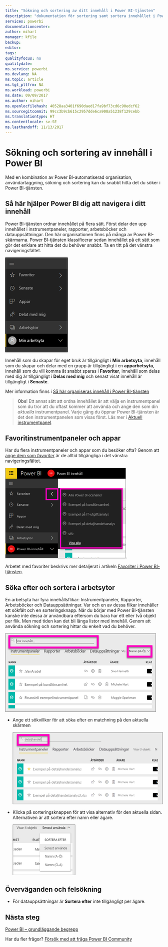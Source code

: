 ```yaml
---
title: "Sökning och sortering av ditt innehåll i Power BI-tjänsten"
description: "dokumentation för sortering samt sortera innehållet i Power BI-arbetsytorna"
services: powerbi
documentationcenter: 
author: mihart
manager: kfile
backup: 
editor: 
tags: 
qualityfocus: no
qualitydate: 
ms.service: powerbi
ms.devlang: NA
ms.topic: article
ms.tgt_pltfrm: NA
ms.workload: powerbi
ms.date: 09/09/2017
ms.author: mihart
ms.openlocfilehash: 40528aa3401f690daed17fa9bf73cd6c90edcf62
ms.sourcegitcommit: 99cc3b9cb615c2957dde6ca908a51238f129cebb
ms.translationtype: HT
ms.contentlocale: sv-SE
ms.lasthandoff: 11/13/2017
---
```

# <a name="searching-and-sorting-content-in-power-bi"></a>Sökning och sortering av innehåll i Power BI
Med en kombination av Power BI-automatiserad organisation, användartaggning, sökning och sortering kan du snabbt hitta det du söker i Power BI-tjänsten.

## <a name="how-power-bi-helps-you-navigate-your-content"></a>Så här hjälper Power BI dig att navigera i ditt innehåll
Power BI-tjänsten ordnar innehållet på flera sätt.  Först delar den upp innehållet i instrumentpaneler, rapporter, arbetsböcker och datauppsättningar. Den här organisationen finns på många av Power BI-skärmarna. Power BI-tjänsten klassificerar sedan innehållet på ett sätt som gör det enklare att hitta det du behöver snabbt. Ta en titt på det vänstra navigeringsfältet.

![](media/service-navigation-search-filter-sort/power-bi-newnav.png)

Innehåll som du skapar för eget bruk är tillgängligt i **Min arbetsyta**, innehåll som du skapar och delar med en grupp är tillgängligt i en **apparbetsyta**, innehåll som du vill komma åt snabbt sparas i **Favoriter**, innehåll som delas med dig är tillgängligt i **Delas med mig** och senast visat innehåll är tillgängligt i **Senaste**.

Mer information finns i [Så här organiseras innehåll i Power BI-tjänsten](service-basic-concepts.md)

> **Obs**! Ett annat sätt att ordna innehållet är att välja en instrumentpanel som du tror att du oftast kommer att använda och ange den som din *aktuella* instrumentpanel. Varje gång du öppnar Power BI-tjänsten är det den instrumentpanelen som visas först. Läs mer i [Aktuell instrumentpanel](service-dashboard-featured.md).
> 
> 

## <a name="favorite-dashboards-and-apps"></a>Favoritinstrumentpaneler och appar
Har du flera instrumentpaneler och appar som du besöker ofta? Genom att [ange dem som *favoriter*](service-dashboard-favorite.md) är de alltid tillgängliga i det vänstra navigeringsfältet.

![](media/service-navigation-search-filter-sort/power-bi-favorite-flyout.png).

Arbetet med favoriter beskrivs mer detaljerat i artikeln [Favoriter i Power BI-tjänsten](service-dashboard-favorite.md).

## <a name="searching-and-sorting-in-workspaces"></a>Söka efter och sortera i arbetsytor
En arbetsyta har fyra innehållsflikar: Instrumentpaneler, Rapporter, Arbetsböcker och Datauppsättningar.  Var och en av dessa flikar innehåller ett sökfält och en sorteringsknapp.  När du börjar med Power BI-tjänsten kanske inte dessa är användbara eftersom du bara har ett eller två objekt per flik.  Men med tiden kan det bli långa listor med innehåll.  Genom att använda sökning och sortering hittar du enkelt vad du behöver.

![](media/service-navigation-search-filter-sort/power-bi-search-sort2.png)

* Ange ett sökvillkor för att söka efter en matchning på den aktuella skärmen
  
   ![](media/service-navigation-search-filter-sort/power-bi-search2.png)
* Klicka på sorteringsknappen för att visa alternativ för den aktuella sidan. Alternativen är att sortera efter namn eller ägare.
  
   ![](media/service-navigation-search-filter-sort/power-bi-sort-alpha.png)

## <a name="considerations-and-troubleshooting"></a>Överväganden och felsökning
* För datauppsättningar är **Sortera efter** inte tillgängligt per ägare.

## <a name="next-steps"></a>Nästa steg
[Power BI – grundläggande begrepp](service-basic-concepts.md)

Har du fler frågor? [Försök med att fråga Power BI Community](http://community.powerbi.com/)

